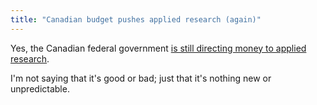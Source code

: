 ```yaml
---
title: "Canadian budget pushes applied research (again)"
---
```


Yes, the Canadian federal government <a href="http://www.nature.com/news/canadian-budget-pushes-applied-research-1.17305?WT.ec_id=NEWS-20150423" target="_blank">is still directing money to applied research</a>.

I'm not saying that it's good or bad; just that it's nothing new or unpredictable.
